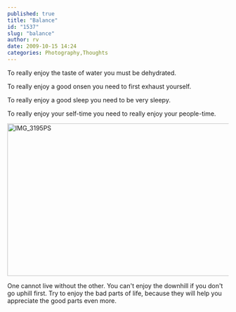 ```yaml
---
published: true
title: "Balance"
id: "1537"
slug: "balance"
author: rv
date: 2009-10-15 14:24
categories: Photography,Thoughts
---
```

To really enjoy the taste of water you must be dehydrated.

To really enjoy a good onsen you need to first exhaust yourself.

To really enjoy a good sleep you need to be very sleepy.

To really enjoy your self-time you need to really enjoy your people-time.

<a href="https://s3.amazonaws.com/cfwblog/uploads/2009/10/img_3195ps.jpg"><img class="aligncenter size-full wp-image-1538" title="IMG_3195PS" src="https://s3.amazonaws.com/cfwblog/uploads/2009/10/img_3195ps.jpg" alt="IMG_3195PS" width="900" height="348" /></a>

One cannot live without the other. You can't enjoy the downhill if you don't go uphill first. Try to enjoy the bad parts of life, because they will help you appreciate the good parts even more.